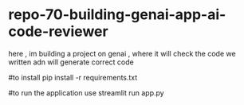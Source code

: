 # repo-70-building-genai-app-ai-code-reviewer
here , im building a project on genai , where it will check the code we written adn will generate correct code

#to install
pip install -r requirements.txt

#to run the application use 
streamlit run app.py